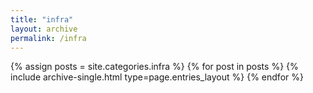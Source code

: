 ```yaml
---
title: "infra"
layout: archive
permalink: /infra
---
```



{% assign posts = site.categories.infra %}
{% for post in posts %} {% include archive-single.html type=page.entries_layout %} {% endfor %}